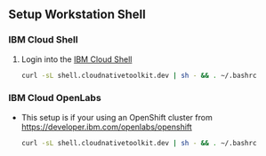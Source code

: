 ## Setup Workstation Shell

### IBM Cloud Shell

1. Login into the [IBM Cloud Shell](https://cloud.ibm.com/shell)
    ```bash
    curl -sL shell.cloudnativetoolkit.dev | sh - && . ~/.bashrc
    ```

### IBM Cloud OpenLabs

- This setup is if your using an OpenShift cluster from https://developer.ibm.com/openlabs/openshift
    ```bash
    curl -sL shell.cloudnativetoolkit.dev | sh - && . ~/.bashrc
    ```